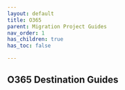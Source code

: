 ```yaml
---
layout: default
title: O365
parent: Migration Project Guides
nav_order: 1
has_children: true
has_toc: false

---
```


## O365 Destination Guides
